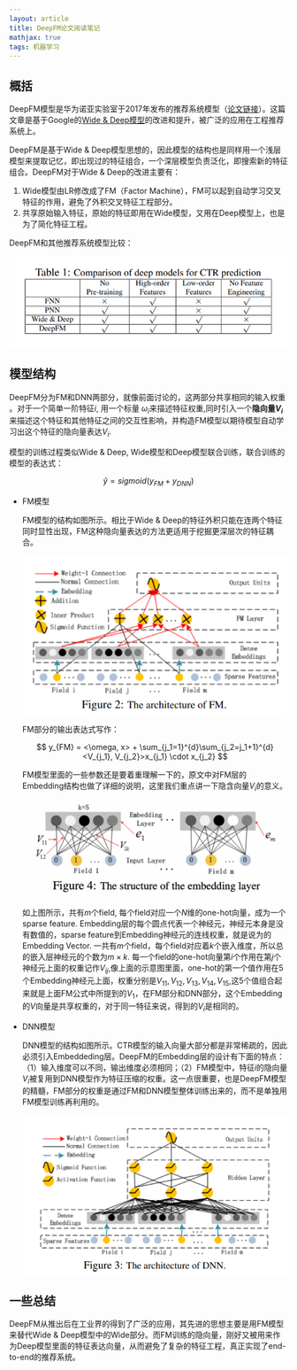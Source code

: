 ```yaml
---
layout: article
title: DeepFM论文阅读笔记
mathjax: true
tags: 机器学习
---
```


## 概括

DeepFM模型是华为诺亚实验室于2017年发布的推荐系统模型（[论文链接](https://arxiv.org/pdf/1703.04247.pdf)）。这篇文章是基于Google的[Wide & Deep模型](/_posts/2021-01-08-Wide_and_Deep.md)的改进和提升，被广泛的应用在工程推荐系统上。

DeepFM是基于Wide & Deep模型思想的，因此模型的结构也是同样用一个浅层模型来提取记忆，即出现过的特征组合，一个深层模型负责泛化，即搜索新的特征组合。DeepFM对于Wide & Deep的改进主要有：

1. Wide模型由LR修改成了FM（Factor Machine），FM可以起到自动学习交叉特征的作用，避免了外积交叉特征工程部分。
2. 共享原始输入特征，原始的特征即用在Wide模型，又用在Deep模型上，也是为了简化特征工程。

DeepFM和其他推荐系统模型比较：

![DeepFM Comparison](/assets/images/posts/DeepFMComparison.png)


## 模型结构

DeepFM分为FM和DNN两部分，就像前面讨论的，这两部分共享相同的输入权重 。对于一个简单一阶特征$i$, 用一个标量 $\omega_{i}$来描述特征权重,同时引入一个**隐向量$V_{i}$** 来描述这个特征和其他特征之间的交互性影响，并构造FM模型以期待模型自动学习出这个特征的隐向量表达$V_{i}$. 

模型的训练过程类似Wide & Deep, Wide模型和Deep模型联合训练，联合训练的模型的表达式：

$$
\hat{y} = sigmoid(y_{FM} + y_{DNN})
$$

* FM模型
  
  FM模型的结构如图所示。相比于Wide & Deep的特征外积只能在连两个特征同时显性出现，FM这种隐向量表达的方法更适用于挖掘更深层次的特征耦合。

    ![FM Componet](/assets/images/posts/DeepFM-FM.png)
  

  FM部分的输出表达式写作：

  $$
    y_{FM} = <\omega, x> + \sum_{j_1=1}^{d}\sum_{j_2=j_1+1}^{d}<V_{j_1}, V_{j_2}>x_{j_1} \cdot x_{j_2}
  $$

  FM模型里面的一些参数还是要着重理解一下的，原文中对FM层的Embedding结构也做了详细的说明，这里我们重点讲一下隐含向量$V_{i}$的意义。

     ![FM Embedding](/assets/images/posts/DeepFM-Embedding.png)
  
  如上图所示，共有$m$个field, 每个field对应一个$N$维的one-hot向量，成为一个sparse feature. Embedding层的每个圆点代表一个神经元，神经元本身是没有数值的，sparse feature到Embedding神经元的连线权重，就是说为的Embedding Vector. 一共有$m$个field，每个field对应着$k$个嵌入维度，所以总的嵌入层神经元的个数为$m \times k$. 每一个field的one-hot向量第$i$个作用在第$j$个神经元上面的权重记作$V_{ij}$,像上面的示意图里面，one-hot的第一个值作用在5个Embedding神经元上面，权重分别是$V_{11},V_{12},V_{13},V_{14},V_{15}$,这5个值组合起来就是上面FM公式中所提到的$V_{1}$，在FM部分和DNN部分，这个Embedding的$V$向量是共享权重的，对于同一特征来说，得到的$V_{i}$是相同的。

  
* DNN模型
  
  DNN模型的结构如图所示。CTR模型的输入向量大部分都是非常稀疏的，因此必须引入Embeddeding层。DeepFM的Embedding层的设计有下面的特点：（1）输入维度可以不同，输出维度必须相同；（2）FM模型中，特征$i$的隐向量$V_{i}$被复用到DNN模型作为特征压缩的权重。这一点很重要，也是DeepFM模型的精髓，FM部分的权重是通过FM和DNN模型整体训练出来的，而不是单独用FM模型训练再利用的。

    ![DNN Componet](/assets/images/posts/DeepFM-DNN.png)


## 一些总结

DeepFM从推出后在工业界的得到了广泛的应用，其先进的思想主要是用FM模型来替代Wide & Deep模型中的Wide部分。而FM训练的隐向量，刚好又被用来作为Deep模型里面的特征表达向量，从而避免了复杂的特征工程，真正实现了end-to-end的推荐系统。
